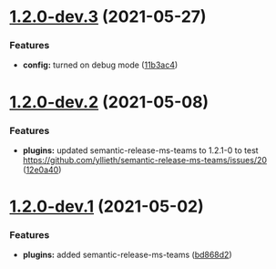# [1.2.0-dev.3](https://github.com/yllieth/semantic-release-ms-teams-demo/compare/v1.2.0-dev.2...v1.2.0-dev.3) (2021-05-27)


### Features

* **config:** turned on debug mode ([11b3ac4](https://github.com/yllieth/semantic-release-ms-teams-demo/commit/11b3ac40da1aba7a9fde9d9d43607cb31720f293))

# [1.2.0-dev.2](https://github.com/yllieth/semantic-release-ms-teams-demo/compare/v1.2.0-dev.1...v1.2.0-dev.2) (2021-05-08)


### Features

* **plugins:** updated semantic-release-ms-teams to 1.2.1-0 to test https://github.com/yllieth/semantic-release-ms-teams/issues/20 ([12e0a40](https://github.com/yllieth/semantic-release-ms-teams-demo/commit/12e0a4020abd42ce5220d5a87fbc73f44527d884))

# [1.2.0-dev.1](https://github.com/yllieth/semantic-release-ms-teams-demo/compare/v1.1.0...v1.2.0-dev.1) (2021-05-02)


### Features

* **plugins:** added semantic-release-ms-teams ([bd868d2](https://github.com/yllieth/semantic-release-ms-teams-demo/commit/bd868d2c18297e3ac6d2f41cbe9160886d9c77a7))
